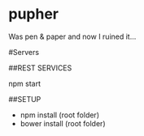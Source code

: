 # pupher

Was pen & paper and now I ruined it...

#Servers

##REST SERVICES

npm start

##SETUP

* npm install (root folder)
* bower install (root folder)
